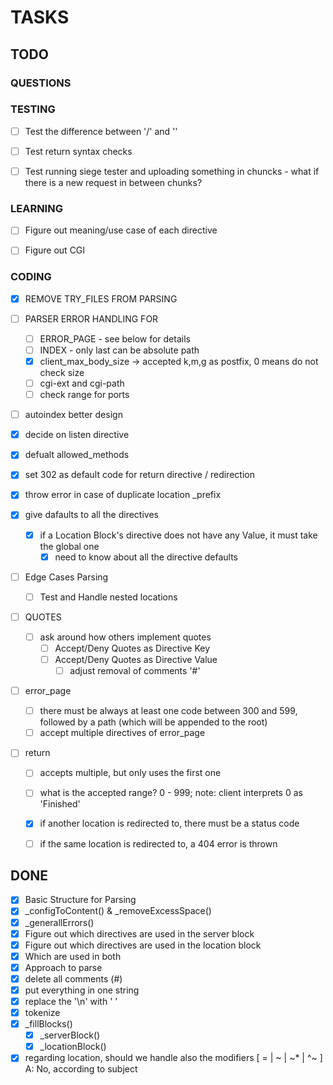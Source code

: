 # TASKS

## TODO
### QUESTIONS


### TESTING
- [ ] Test the difference between '/' and '\'
- [ ] Test return syntax checks
- [ ] Test running siege tester and uploading something in chuncks
      - what if there is a new request in between chunks?


### LEARNING
- [ ] Figure out meaning/use case of each directive
- [ ] Figure out CGI


### CODING
- [x] REMOVE TRY_FILES FROM PARSING


- [ ] PARSER ERROR HANDLING FOR
  - [ ] ERROR_PAGE - see below for details
  - [ ] INDEX - only last can be absolute path
  - [x] client_max_body_size -> accepted k,m,g as postfix, 0 means do not check size
  - [ ] cgi-ext and cgi-path
  - [ ] check range for ports

- [ ] autoindex better design

- [X] decide on listen directive
- [X] defualt allowed_methods
- [x] set 302 as default code for return directive / redirection
- [x] throw error in case of duplicate location _prefix
- [x] give dafaults to all the directives
  - [x] if a Location Block's directive does not have any Value, it must take the global one
    - [x] need to know about all the directive defaults
- [ ] Edge Cases Parsing
  - [ ] Test and Handle nested locations
- [ ] QUOTES
  - [ ] ask around how others implement quotes
    - [ ] Accept/Deny Quotes as Directive Key
    - [ ] Accept/Deny Quotes as Directive Value
        - [ ] adjust removal of comments '#'
- [ ] error_page
  - [ ] there must be always at least one code between 300 and 599, followed by a path (which will be appended to the root)
  - [ ] accept multiple directives of error_page
- [ ] return
  - [ ] accepts multiple, but only uses the first one
  - [ ] what is the accepted range? 0 - 999; note: client interprets 0 as 'Finished'
  - [x] if another location is redirected to, there must be a status code
  - [ ] if the same location is redirected to, a 404 error is thrown


## DONE
- [x] Basic Structure for Parsing
- [x] _configToContent() & _removeExcessSpace()
- [x] _generallErrors()
- [x] Figure out which directives are used in the server block
- [x] Figure out which directives are used in the location block
- [x] Which are used in both
- [x] Approach to parse
-	[x] delete all comments (#)
-	[x] put everything in one string
-	[x] replace the '\n' with ' '
-	[x] tokenize
-	[X] _fillBlocks()
	- [X] _serverBlock()
	- [X] _locationBlock()
- [x] regarding location, should we handle also the modifiers [ = | ~ | ~* | ^~ ]
		A: No, according to subject